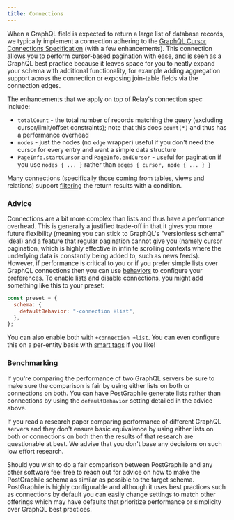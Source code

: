```yaml
---
title: Connections
---
```


When a GraphQL field is expected to return a large list of database records, we
typically implement a connection adhering to the
[GraphQL Cursor Connections Specification](https://facebook.github.io/relay/graphql/connections.htm)
(with a few enhancements). This connection allows you to perform cursor-based
pagination with ease, and is seen as a GraphQL best practice because it leaves
space for you to neatly expand your schema with additional functionality, for
example adding aggregation support across the connection or exposing join-table
fields via the connection edges.

The enhancements that we apply on top of Relay's connection spec include:

- `totalCount` - the total number of records matching the query (excluding
  cursor/limit/offset constraints); note that this does `count(*)` and thus has a
  performance overhead
- `nodes` - just the nodes (no `edge` wrapper) useful if you don't need the
  cursor for every entry and want a simple data structure
- `PageInfo.startCursor` and `PageInfo.endCursor` - useful for pagination if you
  use `nodes { ... }` rather than `edges { cursor, node { ... } }`

Many connections (specifically those coming from tables, views and relations)
support [filtering](./filtering) the return results with a condition.

### Advice

Connections are a bit more complex than lists and thus have a performance
overhead. This is generally a justified trade-off in that it gives you more
future flexibility (meaning you can stick to GraphQL's "versionless schema"
ideal) and a feature that regular pagination cannot give you (namely cursor
pagination, which is highly effective in infinite scrolling contexts where the
underlying data is constantly being added to, such as news feeds). However, if
performance is critical to you or if you prefer simple lists over GraphQL
connections then you can use [behaviors](./behavior.md) to configure your
preferences. To enable lists and disable connections, you might add something
like this to your preset:

```js title="graphile.config.mjs"
const preset = {
  schema: {
    defaultBehavior: "-connection +list",
  },
};
```

You can also enable both with `+connection +list`. You can even configure this
on a per-entity basis with [smart tags](./smart-tags.md#behavior) if you like!

### Benchmarking

If you're comparing the performance of two GraphQL servers be sure to make sure
the comparison is fair by using either lists on both or connections on both.
You can have PostGraphile generate lists rather than connections by using the
`defaultBehavior` setting detailed in the advice above.

If you read a research paper comparing performance of different GraphQL servers
and they don't ensure basic equivalence by using either lists on both or
connections on both then the results of that research are questionable at best.
We advise that you don't base any decisions on such low effort research.

Should you wish to do a fair comparison between PostGraphile and any other
software feel free to reach out for advice on how to make the PostGraphile
schema as similar as possible to the target schema. PostGraphile is highly
configurable and although it uses best practices such as connections by default
you can easily change settings to match other offerings which may have defaults
that prioritize performance or simplicity over GraphQL best practices.
